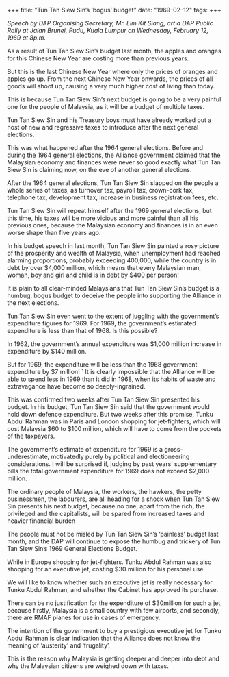 +++ 
title: "Tun Tan Siew Sin’s ‘bogus’ budget"
date: "1969-02-12"
tags:
+++

_Speech by DAP Organising Secretary, Mr. Lim Kit Siang, art a DAP Public Rally at Jalan Brunei, Pudu, Kuala Lumpur on Wednesday, February 12, 1969 at 8p.m._

As a result of Tun Tan Siew Sin’s budget last month, the apples and oranges for this Chinese New Year are costing more than previous years.
	
But this is the last Chinese New Year where only the prices of oranges and apples go up. From the next Chinese New Year onwards, the prices of all goods will shoot up, causing a very much higher cost of living than today.
	
This is because Tun Tan Siew Sin’s next budget is going to be a very painful one for the people of Malaysia, as it will be a budget of multiple taxes.
	
Tun Tan Siew Sin and his Treasury boys must have already worked out a host of new and regressive taxes to introduce after the next general elections.</u>	

This was what happened after the 1964 general elections. Before and during the 1964 general elections, the Alliance government claimed that the Malaysian economy and finances were never so good exactly what Tun Tan Siew Sin is claiming now, on the eve of another general elections.
	
After the 1964 general elections, Tun Tan Siew Sin slapped on the people a whole series of taxes, as turnover tax, payroll tax, crown-cork tax, telephone tax, development tax, increase in business registration fees, etc.
	
Tun Tan Siew Sin will repeat himself after the 1969 general elections, but this time, his taxes will be more vicious and more painful than all his previous ones, because the Malaysian economy and finances is in an even worse shape than five years ago.
	
In his budget speech in last month, Tun Tan Siew Sin painted a rosy picture of the prosperity and wealth of Malaysia, when unemployment had reached alarming proportions, probably exceeding 400,000, while the country is in debt by over $4,000 million, which means that every Malaysian man, woman, boy and girl and child is in debt by $400 per person!
	
It is plain to all clear-minded Malaysians that Tun Tan Siew Sin’s budget is a humbug, bogus budget to deceive the people into supporting the Alliance in the next elections.
	
Tun Tan Siew Sin even went to the extent of juggling with the government’s expenditure figures for 1969. For 1969, the government’s estimated expenditure is less than that of 1968. Is this possible?
	
In 1962, the government’s annual expenditure was $1,000 million increase in expenditure by $140 million.
	
But for 1969, the expenditure will be less than the 1968 government expenditure by $7 million!
`
It is clearly impossible that the Alliance will be able to spend less in 1969 than it did in 1968, when its habits of waste and extravagance have become so deeply-ingrained.
	
This was confirmed two weeks after Tun Tan Siew Sin presented his budget. In his budget, Tun Tan Siew Sin said that the government would hold down defence expenditure. But two weeks after this promise, Tunku Abdul Rahman was in Paris and London shopping for jet-fighters, which will cost Malaysia $60 to $100 million, which will have to come from the pockets of the taxpayers.
	
The government‘s estimate of expenditure for 1969 is a gross-underestimate, motivatedly purely by political and electioneering considerations. I will be surprised if, judging by past years’ supplementary bills the total government expenditure for 1969 does not exceed $2,000 million.
	
The ordinary people of Malaysia, the workers, the hawkers, the petty businessmen, the labourers, are all heading for a shock when Tun Tan Siew Sin presents his next budget, because no one, apart from the rich, the privileged and the capitalists, will be spared from increased taxes and heavier financial burden
	
The people must not be misled by Tun Tan Siew Sin’s ‘painless’ budget last month, and the DAP will continue to expose the humbug and trickery of Tun Tan Siew Sin’s 1969 General Elections Budget.
	
While in Europe shopping for jet-fighters. Tunku Abdul Rahman was also shopping for an executive jet, costing $30 million for his personal use.
	
We will like to know whether such an executive jet is really necessary for Tunku Abdul Rahman, and whether the Cabinet has approved its purchase.
	
There can be no justification for the expenditure of $30million for such a jet, because firstly, Malaysia is a small country with few airports, and secondly, there are RMAF planes for use in cases of emergency.
	
The intention of the government to buy a prestigious executive jet for Tunku Abdul Rahman is clear indication that the Alliance does not know the meaning of ‘austerity’ and ‘frugality’.
	
This is the reason why Malaysia is getting deeper and deeper into debt and why the Malaysian citizens are weighed down with taxes. 
